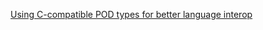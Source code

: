 [Using C-compatible POD types for better language interop](https://github.com/simdjson/simdjson/issues/1024)
